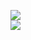[![](https://img.shields.io/badge/Made%20With-Github%20Spray-lightgrey.svg?style=for-the-badge&logo=github)](https://github.com/Annihil/github-spray#3411)  
[![](https://i.imgur.com/2DrTn0Z.gif)](https://github.com/Annihil/github-spray)
